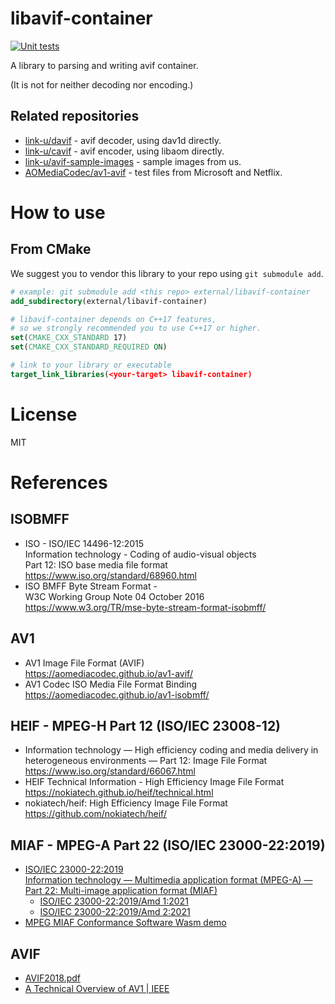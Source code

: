 # libavif-container

[![Unit tests](https://github.com/link-u/libavif-container/workflows/Unit%20tests/badge.svg)](https://github.com/link-u/libavif-container/actions?query=workflow%3A%22Unit+tests%22)

A library to parsing and writing avif container.

(It is not for neither decoding nor encoding.)

## Related repositories

 - [link-u/davif](https://github.com/link-u/davif) - avif decoder, using dav1d directly.
 - [link-u/cavif](https://github.com/link-u/cavif) - avif encoder, using libaom directly.
 - [link-u/avif-sample-images](https://github.com/link-u/avif-sample-images) - sample images from us.
 - [AOMediaCodec/av1-avif](https://github.com/AOMediaCodec/av1-avif/tree/master/testFiles) - test files from Microsoft and Netflix.

# How to use

## From CMake

We suggest you to vendor this library to your repo using `git submodule add`.

```cmake
# example: git submodule add <this repo> external/libavif-container
add_subdirectory(external/libavif-container)

# libavif-container depends on C++17 features,
# so we strongly recommended you to use C++17 or higher.
set(CMAKE_CXX_STANDARD 17)
set(CMAKE_CXX_STANDARD_REQUIRED ON)

# link to your library or executable
target_link_libraries(<your-target> libavif-container)
```

# License

MIT

# References

## ISOBMFF
- ISO - ISO/IEC 14496-12:2015  
  Information technology - Coding of audio-visual objects  
  Part 12: ISO base media file format  
  https://www.iso.org/standard/68960.html
- ISO BMFF Byte Stream Format -  
  W3C Working Group Note 04 October 2016  
  https://www.w3.org/TR/mse-byte-stream-format-isobmff/

## AV1
- AV1 Image File Format (AVIF)  
  https://aomediacodec.github.io/av1-avif/
- AV1 Codec ISO Media File Format Binding  
  https://aomediacodec.github.io/av1-isobmff/

## HEIF - MPEG-H Part 12 (ISO/IEC 23008-12)
- Information technology — High efficiency coding and media delivery in heterogeneous environments — Part 12: Image File Format  
  https://www.iso.org/standard/66067.html
- HEIF Technical Information - High Efficiency Image File Format  
  https://nokiatech.github.io/heif/technical.html
- nokiatech/heif: High Efficiency Image File Format  
  https://github.com/nokiatech/heif/

## MIAF - MPEG-A Part 22 (ISO/IEC 23000-22:2019)
- [ISO/IEC 23000-22:2019<br>Information technology — Multimedia application format (MPEG-A) — Part 22: Multi-image application format (MIAF)](https://www.iso.org/standard/74417.html)
  - [ISO/IEC 23000-22:2019/Amd 1:2021](https://www.iso.org/standard/80757.html)
  - [ISO/IEC 23000-22:2019/Amd 2:2021](https://www.iso.org/standard/81634.html)
- [MPEG MIAF Conformance Software Wasm demo](https://gpac.github.io/ComplianceWarden-wasm/)

## AVIF
- [AVIF2018.pdf](https://people.xiph.org/~negge/AVIF2018.pdf)
- [A Technical Overview of AV1 | IEEE](https://ieeexplore.ieee.org/document/9363937)
